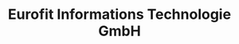 ---
title: "Eurofit Informations Technologie GmbH"
url: /linz/eurofit-informations-technologie-gmbh/
shop: Computer
---